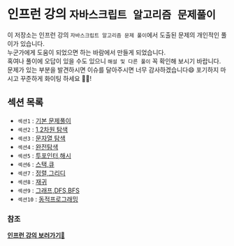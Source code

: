 # 인프런 강의 `자바스크립트 알고리즘 문제풀이`

이 저장소는 인프런 강의 `자바스크립트 알고리즘 문제 풀이`에서 도출된 문제의 개인적인 풀이가 있습니다.  
누군가에게 도움이 되었으면 하는 바람에서 만들게 되었습니다.  
혹여나 풀이에 오답이 있을 수도 있으니 `해설 및 다른 풀이` 꼭 확인해 보시기 바랍니다.  
문제가 있는 부분을 발견하시면 이슈를 달아주시면 너무 감사하겠습니다😄
포기하지 마시고 꾸준하게 화이팅 하세요 💪🏻!

## 섹션 목록

- `섹션1` : [기본 문제풀이](section1)
- `섹션2` : [1,2차원 탐색](section2)
- `섹션3` : [문자열 탐색](section3)
- `섹션4` : [완전탐색](section4)
- `섹션5` : [투포인터,해시](section5)
- `섹션6` : [스택,큐](section6)
- `섹션7` : [정렬,그리디](section7)
- `섹션8` : [재귀](section8)
- `섹션9` : [그래프,DFS,BFS](section9)
- `섹션10` : [동적프로그래밍](section10)

### 참조

**[인프런 강의 보러가기🍃](https://www.inflearn.com/course/%EC%9E%90%EB%B0%94%EC%8A%A4%ED%81%AC%EB%A6%BD%ED%8A%B8-%EC%95%8C%EA%B3%A0%EB%A6%AC%EC%A6%98-%EB%AC%B8%EC%A0%9C%ED%92%80%EC%9D%B4)**
